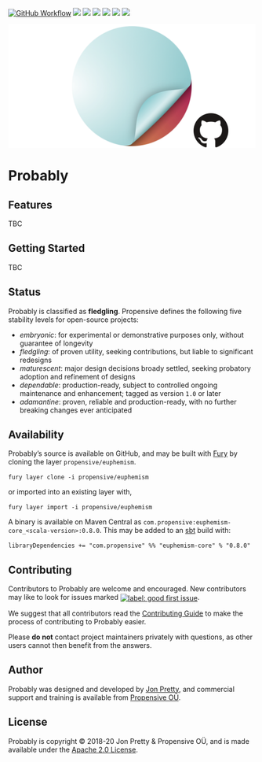 [<img alt="GitHub Workflow" src="https://img.shields.io/github/workflow/status/propensive/euphemism/Build/main?style=for-the-badge" height="24">](https://github.com/propensive/euphemism/actions)
[<img src="https://img.shields.io/badge/gitter-discuss-f00762?style=for-the-badge" height="24">](https://gitter.im/propensive/euphemism)
[<img src="https://img.shields.io/discord/633198088311537684?color=8899f7&label=DISCORD&style=for-the-badge" height="24">](https://discord.gg/CHCPjERybv)
[<img src="https://img.shields.io/matrix/propensive.euphemism:matrix.org?label=MATRIX&color=0dbd8b&style=for-the-badge" height="24">](https://app.element.io/#/room/#propensive.euphemism:matrix.org)
[<img src="https://img.shields.io/twitter/follow/propensive?color=%2300acee&label=TWITTER&style=for-the-badge" height="24">](https://twitter.com/propensive)
[<img src="https://img.shields.io/maven-central/v/com.propensive/euphemism-core_2.12?color=2465cd&style=for-the-badge" height="24">](https://search.maven.org/artifact/com.propensive/euphemism-core_2.12)
[<img src="https://img.shields.io/badge/vent-propensive%2Feuphemism-f05662?style=for-the-badge" height="24">](https://vent.dev)

<img src="/doc/images/github.png" valign="middle">

# Probably



## Features

TBC


## Getting Started

TBC


## Status

Probably is classified as __fledgling__. Propensive defines the following five stability levels for open-source projects:

- _embryonic_: for experimental or demonstrative purposes only, without guarantee of longevity
- _fledgling_: of proven utility, seeking contributions, but liable to significant redesigns
- _maturescent_: major design decisions broady settled, seeking probatory adoption and refinement of designs
- _dependable_: production-ready, subject to controlled ongoing maintenance and enhancement; tagged as version `1.0` or later
- _adamantine_: proven, reliable and production-ready, with no further breaking changes ever anticipated

## Availability

Probably&rsquo;s source is available on GitHub, and may be built with [Fury](https://github.com/propensive/fury) by
cloning the layer `propensive/euphemism`.
```
fury layer clone -i propensive/euphemism
```
or imported into an existing layer with,
```
fury layer import -i propensive/euphemism
```
A binary is available on Maven Central as `com.propensive:euphemism-core_<scala-version>:0.8.0`. This may be added
to an [sbt](https://www.scala-sbt.org/) build with:
```
libraryDependencies += "com.propensive" %% "euphemism-core" % "0.8.0"
```

## Contributing

Contributors to Probably are welcome and encouraged. New contributors may like to look for issues marked
<a href="https://github.com/propensive/euphemism/labels/good%20first%20issue"><img alt="label: good first issue"
src="https://img.shields.io/badge/-good%20first%20issue-67b6d0.svg" valign="middle"></a>.

We suggest that all contributors read the [Contributing Guide](/contributing.md) to make the process of
contributing to Probably easier.

Please __do not__ contact project maintainers privately with questions, as other users cannot then benefit from
the answers.

## Author

Probably was designed and developed by [Jon Pretty](https://twitter.com/propensive), and commercial support and
training is available from [Propensive O&Uuml;](https://propensive.com/).



## License

Probably is copyright &copy; 2018-20 Jon Pretty & Propensive O&Uuml;, and is made available under the
[Apache 2.0 License](/license.md).
